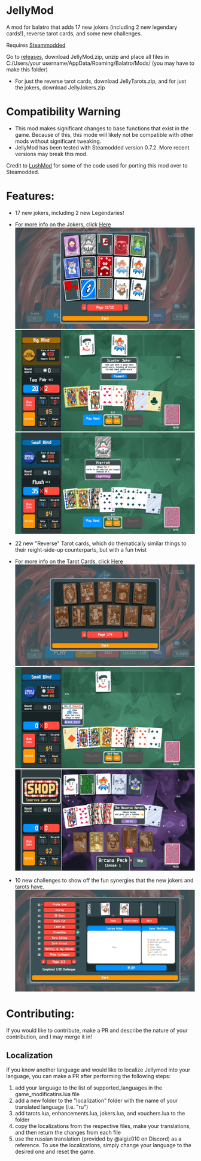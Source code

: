 # JellyMod
A mod for balatro that adds 17 new jokers (including 2 new legendary cards!), reverse tarot cards, and some new challenges.

Requires [Steammodded](https://github.com/Steamopollys/Steamodded)

Go to [releases](https://github.com/jamesthejellyfish/JellyMod/releases), download JellyMod.zip, unzip and place all files in C:/Users/your username/AppData/Roaming/Balatro/Mods/ (you may have to make this folder)
- For just the reverse tarot cards, download JellyTarots.zip, and for just the jokers, download JellyJokers.zip

# Compatibility Warning
- This mod makes significant changes to base functions that exist in the game. Because of this, this mode will likely not be compatible with other mods without significant tweaking.
- JellyMod has been tested with Steamodded version 0.7.2. More recent versions may break this mod.

Credit to [LushMod](https://github.com/lusciousdev/LushMod) for some of the code used for porting this mod over to Steamodded.


# Features:
- 17 new jokers, including 2 new Legendaries!
- For more info on the Jokers, click [Here](Jokers.md)
![Jokers](Screenshots/Jokers.png)
![Scouter Joker](Screenshots/Scouter.png)
![Pierrot](Screenshots/pierrot.png)



- 22 new "Reverse" Tarot cards, which do thematically similar things to their reight-side-up counterparts, but with a fun twist
- For more info on the Tarot Cards, click [Here](Tarots.md)
![Reverse Tarots](Screenshots/Tarots.png)
![new cards](Screenshots/Custom%20Cards.png)
![Reverse Hermit](Screenshots/reverse_hermit.png)



- 10 new challenges to show off the fun synergies that the new jokers and tarots have.
![Challenges](Screenshots/Challenges.png)


# Contributing:
If you would like to contribute, make a PR and describe the nature of your contribution, and I may merge it in!
## Localization
If you know another language and would like to localize Jellymod into your language, you can make a PR after performing the following steps:
  1. add your language to the list of supported_languages in the game_modificatins.lua file
  2. add a new folder to the "localization" folder with the name of your translated language (i.e. "ru")
  3. add tarots.lua, enhancements.lua, jokers.lua, and vouchers.lua to the folder
  4. copy the localizations from the respective files, make your translations, and then return the changes from each file
  5. use the russian translation (provided by @aigiz010 on Discord) as a reference.
To use the localizations, simply change your language to the desired one and reset the game.  
